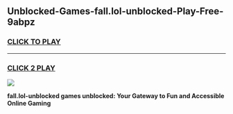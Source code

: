 
## Unblocked-Games-fall.lol-unblocked-Play-Free-9abpz
<h3>
<a href="https://premium76.site?title=fall.lol-unblocked&ref=20M">CLICK TO PLAY</a></h3>
<hr>

<h3>
<a href="https://premium76.site?title=fall.lol-unblocked&ref=20M">CLICK 2 PLAY</a>
  
</h3>

<a href="https://premium76.site?title=fall.lol-unblocked&ref=19M"><img src="https://clearcache.store/games.png"></a>


**fall.lol-unblocked games unblocked: Your Gateway to Fun and Accessible Online Gaming**
